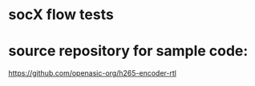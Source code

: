 # socX flow tests

# source repository for sample code:

  https://github.com/openasic-org/h265-encoder-rtl




    
    
    
    
